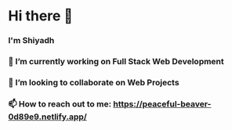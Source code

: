 # Hi there 👋
### I'm Shiyadh
 
### 🔭 I’m currently working on Full Stack Web Development
### 👯 I’m looking to collaborate on Web Projects
### 📫 How to reach out to me: https://peaceful-beaver-0d89e9.netlify.app/

